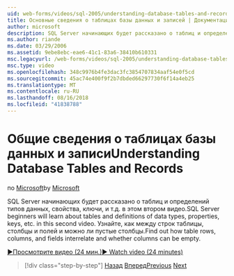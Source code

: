 ```yaml
---
uid: web-forms/videos/sql-2005/understanding-database-tables-and-records
title: Основные сведения о таблицах базы данных и записей | Документация Майкрософт
author: microsoft
description: SQL Server начинающих будет рассказано о таблиц и определений типов данных, свойства, ключи, и т.д. в этом втором видео. Узнайте, как строки таблицы, столбцы,...
ms.author: riande
ms.date: 03/29/2006
ms.assetid: 9ebe8ebc-eae6-41c1-83a6-38410b610331
msc.legacyurl: /web-forms/videos/sql-2005/understanding-database-tables-and-records
msc.type: video
ms.openlocfilehash: 348c9976b4fe3dac3fc3854707834aaf54e0f5cd
ms.sourcegitcommit: 45ac74e400f9f2b7dbded66297730f6f14a4eb25
ms.translationtype: MT
ms.contentlocale: ru-RU
ms.lasthandoff: 08/16/2018
ms.locfileid: "41838788"
---
```

<a name="understanding-database-tables-and-records"></a><span data-ttu-id="7552c-104">Общие сведения о таблицах базы данных и записи</span><span class="sxs-lookup"><span data-stu-id="7552c-104">Understanding Database Tables and Records</span></span>
====================
<span data-ttu-id="7552c-105">по [Microsoft](https://github.com/microsoft)</span><span class="sxs-lookup"><span data-stu-id="7552c-105">by [Microsoft](https://github.com/microsoft)</span></span>

<span data-ttu-id="7552c-106">SQL Server начинающих будет рассказано о таблиц и определений типов данных, свойства, ключи, и т.д. в этом втором видео.</span><span class="sxs-lookup"><span data-stu-id="7552c-106">SQL Server beginners will learn about tables and definitions of data types, properties, keys, etc. in this second video.</span></span> <span data-ttu-id="7552c-107">Узнайте, как между строк таблицы, столбцы и полей и можно ли пустые столбцы.</span><span class="sxs-lookup"><span data-stu-id="7552c-107">Find out how table rows, columns, and fields interrelate and whether columns can be empty.</span></span>

[<span data-ttu-id="7552c-108">&#9654;Просмотрите видео (24 мин.)</span><span class="sxs-lookup"><span data-stu-id="7552c-108">&#9654; Watch video (24 minutes)</span></span>](https://channel9.msdn.com/Blogs/ASP-NET-Site-Videos/understanding-database-tables-and-records)

> [!div class="step-by-step"]
> <span data-ttu-id="7552c-109">[Назад](what-is-a-database.md)
> [Вперед](more-about-column-data-types-and-other-properties.md)</span><span class="sxs-lookup"><span data-stu-id="7552c-109">[Previous](what-is-a-database.md)
[Next](more-about-column-data-types-and-other-properties.md)</span></span>
